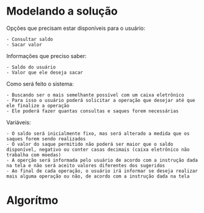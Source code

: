 # Modelando a  solução

  Opções que precisam estar disponíveis para o usuário:
  
    - Consultar saldo
    - Sacar valor

  Informações que preciso saber:
  
    - Saldo do usuário
    - Valor que ele deseja sacar

  Como será feito o sistema:
  
    - Buscando ser o mais semelhante possível com um caixa eletrônico
    - Para isso o usuário poderá solicitar a operação que desejar até que ele finalize a operação
    - Ele poderá fazer quantas consultas e saques forem necessárias

  Variáveis:
  
    - O saldo será inicialmente fixo, mas será alterado a medida que os saques forem sendo realizados
    - O valor do saque permitido não poderá ser maior que o saldo disponível, negativo ou conter casas decimais (caixa eletrônico não trabalha com moedas)
    - A operção será informada pelo usuário de acordo com a instrução dada na tela e não será aceito valores diferentes dos sugeridos
    - Ao final de cada operação, o usuário irá informar se deseja realizar mais alguma operação ou não, de acordo com a instrução dada na tela


# Algorítmo


